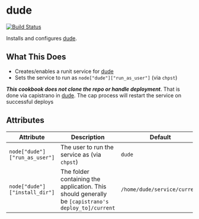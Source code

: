 # dude
[![Build Status](https://travis-ci.org/sweeperio/chef-dude.svg?branch=master)](https://travis-ci.org/sweeperio/chef-dude)

Installs and configures [dude].

[dude]: https://github.com/sweeperio/dude

## What This Does

* Creates/enables a runit service for [dude]
* Sets the service to run as `node["dude"]["run_as_user"]` (via `chpst`)

_**This cookbook does not clone the repo or handle deployment**_. That is done via capistrano in [dude]. The cap process will restart the service on successful deploys

## Attributes

Attribute|Description|Default
---------|-----------|-------
`node["dude"]["run_as_user"]` | The user to run the service as (via `chpst`) | `dude`
`node["dude"]["install_dir"]` | The folder containing the application. This should generally be `[capistrano's deploy_to]/current` | `/home/dude/service/current`
